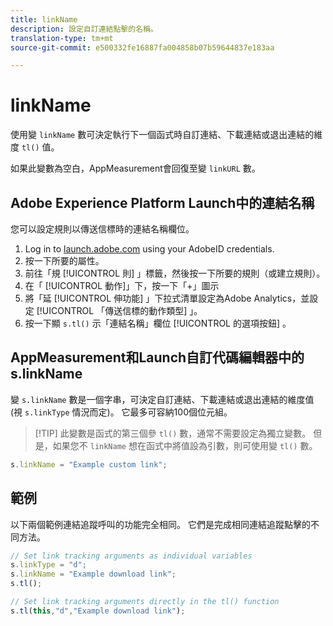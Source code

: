 ```yaml
---
title: linkName
description: 設定自訂連結點擊的名稱。
translation-type: tm+mt
source-git-commit: e500332fe16887fa004858b07b59644837e183aa

---
```



# linkName

使用變 `linkName` 數可決定執行下一個函式時自訂連結、下載連結或退出連結的維度 `tl()` 值。

如果此變數為空白，AppMeasurement會回復至變 `linkURL` 數。

## Adobe Experience Platform Launch中的連結名稱

您可以設定規則以傳送信標時的連結名稱欄位。

1. Log in to [launch.adobe.com](https://launch.adobe.com) using your AdobeID credentials.
2. 按一下所要的屬性。
3. 前往「規 [!UICONTROL 則] 」標籤，然後按一下所要的規則（或建立規則）。
4. 在「 [!UICONTROL 動作]」下，按一下「+」圖示
5. 將「延 [!UICONTROL 伸功能] 」下拉式清單設定為Adobe Analytics，並設定 [!UICONTROL 「傳送信標的動作類型] 」。
6. 按一下顯 `s.tl()` 示「連結名稱」欄位 [!UICONTROL 的選項按鈕] 。

## AppMeasurement和Launch自訂代碼編輯器中的s.linkName

變 `s.linkName` 數是一個字串，可決定自訂連結、下載連結或退出連結的維度值(視 `s.linkType` 情況而定)。 它最多可容納100個位元組。

> [!TIP] 此變數是函式的第三個參 `tl()` 數，通常不需要設定為獨立變數。 但是，如果您不 `linkName` 想在函式中將值設為引數，則可使用變 `tl()` 數。

```js
s.linkName = "Example custom link";
```

## 範例

以下兩個範例連結追蹤呼叫的功能完全相同。 它們是完成相同連結追蹤點擊的不同方法。

```js
// Set link tracking arguments as individual variables
s.linkType = "d";
s.linkName = "Example download link";
s.tl();

// Set link tracking arguments directly in the tl() function
s.tl(this,"d","Example download link");
```
